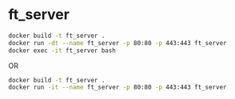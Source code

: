# ft_server
```bash
docker build -t ft_server .
docker run -dt --name ft_server -p 80:80 -p 443:443 ft_server
docker exec -it ft_server bash
```
OR
```bash
docker build -t ft_server .
docker run -it --name ft_server -p 80:80 -p 443:443 ft_server
```
